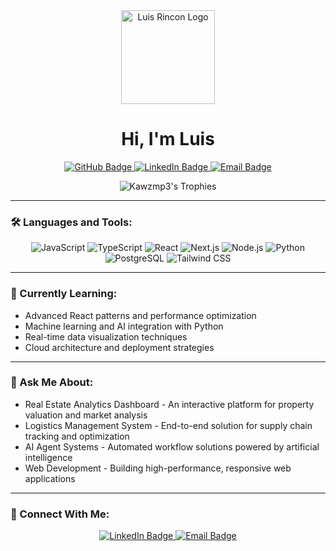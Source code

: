 <div align="center">
  <img src="https://github.com/Kawzmp3/Kawzmp3/blob/main/assets/profile-icon.png?raw=true](https://media.licdn.com/dms/image/v2/D4E03AQG9ebfWTHgvew/profile-displayphoto-shrink_800_800/B4EZYSKa5cHcAc-/0/1744061444188?e=1751500800&v=beta&t=OmWEAlKBW8IBSdHzBwDZ6G_8L_KSxOylEO9U18CVSYE" alt="Luis Rincon Logo" width="150" height="150"/>
</div>

<h1 align="center">Hi, I'm Luis</h1>

<p align="center">
  <a href="https://github.com/Kawzmp3">
    <img src="https://img.shields.io/badge/GitHub-Kawzmp3-black?logo=github" alt="GitHub Badge"/>
  </a>
  <a href="https://www.linkedin.com/in/luisangelrincon/">
    <img src="https://img.shields.io/badge/LinkedIn-luisangelrincon-blue?logo=linkedin" alt="LinkedIn Badge"/>
  </a>
  <a href="mailto:luisangelrincon@outlook.com">
    <img src="https://img.shields.io/badge/Email-Luis-orange?logo=gmail" alt="Email Badge"/>
  </a>
</p>

<p align="center">
  <img src="https://github-profile-trophy.vercel.app/?username=Kawzmp3&theme=onedark&no-bg=true&rank=-?&column=6" alt="Kawzmp3's Trophies" />
</p>

---

### 🛠️ Languages and Tools:

<p align="center">
  <img src="https://img.shields.io/badge/JavaScript-F7DF1E?style=for-the-badge&logo=javascript&logoColor=black" alt="JavaScript"/>
  <img src="https://img.shields.io/badge/TypeScript-3178C6?style=for-the-badge&logo=typescript&logoColor=white" alt="TypeScript"/>
  <img src="https://img.shields.io/badge/React-61DAFB?style=for-the-badge&logo=react&logoColor=black" alt="React"/>
  <img src="https://img.shields.io/badge/Next.js-000000?style=for-the-badge&logo=next.js&logoColor=white" alt="Next.js"/>
  <img src="https://img.shields.io/badge/Node.js-339933?style=for-the-badge&logo=node.js&logoColor=white" alt="Node.js"/>
  <img src="https://img.shields.io/badge/Python-3776AB?style=for-the-badge&logo=python&logoColor=white" alt="Python"/>
  <img src="https://img.shields.io/badge/PostgreSQL-4169E1?style=for-the-badge&logo=postgresql&logoColor=white" alt="PostgreSQL"/>
  <img src="https://img.shields.io/badge/Tailwind-06B6D4?style=for-the-badge&logo=tailwind-css&logoColor=white" alt="Tailwind CSS"/>
</p>

---

### 🌱 Currently Learning:

- Advanced React patterns and performance optimization
- Machine learning and AI integration with Python
- Real-time data visualization techniques
- Cloud architecture and deployment strategies

---

### 💬 Ask Me About:

- Real Estate Analytics Dashboard - An interactive platform for property valuation and market analysis
- Logistics Management System - End-to-end solution for supply chain tracking and optimization
- AI Agent Systems - Automated workflow solutions powered by artificial intelligence
- Web Development - Building high-performance, responsive web applications

---

### 🤝 Connect With Me:

<p align="center">
  <a href="https://www.linkedin.com/in/luisangelrincon/">
    <img src="https://img.shields.io/badge/LinkedIn-luisangelrincon-blue?logo=linkedin" alt="LinkedIn Badge"/>
  </a>
  <a href="mailto:luisangelrincon@outlook.com">
    <img src="https://img.shields.io/badge/Email-Luis-orange?logo=gmail" alt="Email Badge"/>
  </a>
</p>
